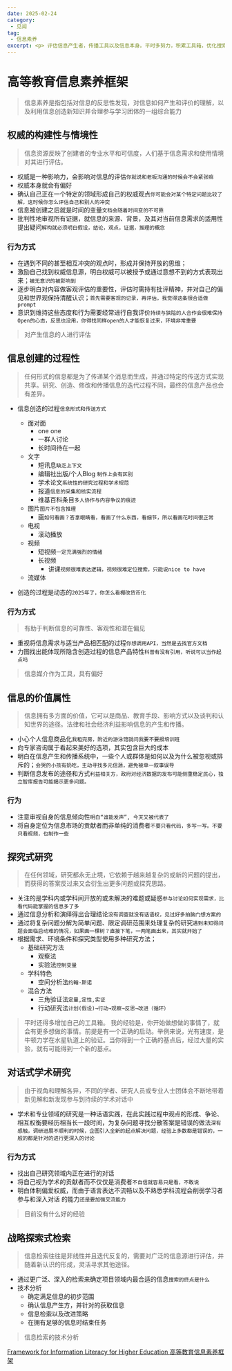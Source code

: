 ```yaml
---
date: 2025-02-24
category:
 - 见闻
tag:
 - 信息素养
excerpt: <p> 评估信息产生者，传播工具以及信息本身。平时多努力，积累工具箱，优化搜索技巧。加入社群讨论</p>
---
```

# 高等教育信息素养框架 
>信息素养是指包括对信息的反思性发现，对信息如何产生和评价的理解，以及利用信息创造新知识并合理参与学习团体的一组综合能力

## 权威的构建性与情境性
>信息资源反映了创建者的专业水平和可信度，人们基于信息需求和使用情境对其进行评估。

* 权威是一种影响力，会影响对信息的评估`你就说和老板沟通的时候会不会紧张嘛`
* 权威本身就会有偏好
* 确认自己正在一个特定的领域形成自己的权威观点`你可能会对某个特定问题比较了解，这时候你怎么评估自己和别人的冲突`
* 信息被创建之后就是时间的变量`文档会随着时间变的不可靠`
* 批判性地审视所有证据，就信息的来源、背景，及其对当前信息需求的适用性提出疑问`解构就必须明白假设，结论，观点，证据，推理的概念`

### 行为方式
* 在遇到不同的甚至相互冲突的观点时，形成并保持开放的思维；
* 激励自己找到权威信息源，明白权威可以被授予或通过意想不到的方式表现出来；`被无意识的被影响到`
* 逐步明白对内容做客观评估的重要性，评估时需持有批评精神，并对自己的偏见和世界观保持清醒认识；`首先需要客观的记录，再评估，我觉得这条很合适做prompt`
* 意识到维持这些态度和行为需要经常进行自我评价`持续与狭隘的人合作会很难保持Open的心态，反思也没用，你得找同样open的人才能恢复过来，环境非常重要`

> 对产生信息的人进行评估

## 信息创建的过程性
>任何形式的信息都是为了传递某个消息而生成，并通过特定的传送方式实现共享。研究、创造、修改和传播信息的迭代过程不同，最终的信息产品也会有差异。

* 信息创造的过程`信息形式和传送方式`
  * 面对面
    * one one
    * 一群人讨论
    * 长时间待在一起
  * 文字
    * 短讯息`缺乏上下文`
    * 编辑社出版/个人Blog `制作上会有区别`
    * 学术论文`系统性的研究过程和学术规范`
    * 报道`信息的采集和核实流程`
    * 维基百科条目`多人协作与内容争议的痕迹`
  * 图片`图片不包含推理`
    * 画`如何看画？答拿眼睛看，看画了什么东西，看细节，所以看画花时间很正常`
  * 电视
    * 滚动播放
  * 视频
    * 短视频`一定充满强烈的情绪`
    * 长视频
      * 讲课`视频很难表达逻辑，视频很难定位搜索，只能说nice to have`
  * 流媒体

* 创造的过程是动态的`2025年了，你怎么看棚改货币化`

### 行为方式
>有助于判断信息的可靠性、客观性和潜在偏见

* 重视将信息需求与适当产品相匹配的过程`你想调用API，当然是去找官方文档`
* 力图找出能体现所隐含创造过程的信息产品特性`科普有没有引用，听说可以当作起点吗`


> 信息媒介作为工具，具有偏好

## 信息的价值属性
>信息拥有多方面的价值，它可以是商品、教育手段、影响方式以及谈判和认知世界的途径。法律和社会经济利益影响信息的产生和传播。 

* 小心个人信息商品化`我租完房，附近的游泳馆就问我要不要报培训班`
* 向专家咨询属于看起来美好的选项，其实包含巨大的成本
* 明白在信息产生和传播系统中，一些个人或群体是如何以及为什么被忽视或排斥的；`会哭的小孩有奶吃，主动寻找多元信源，避免被单一叙事误导`
* 判断信息发布的途径和方式`利益相关方，政府对经济数据的发布可能侧重稳定民心，独立智库报告可能揭示更多问题。`

### 行为
* 注意审视自身的信息倾向性`明白“谁能发声”, 今天又被代表了`
* 将自身定位为信息市场的贡献者而非单纯的消费者`不要只看代码，多写一写。不要只看视频，也制作一些`

## 探究式研究
>在任何领域，研究都永无止境，它依赖于越来越复杂的或新的问题的提出，而获得的答案反过来又会衍生出更多问题或探究思路。

* 关注的是学科内或学科间开放的或未解决的难题或疑惑`参与讨论如何实现需求，比看代码能掌握的信息多了多`
* 通过信息分析和演绎得出合理结论`没有调查就没有话语权，见过好多拍脑门想方案的`
* 通过将复杂问题分解为简单问题、限定调研范围来处理复杂的研究`遇到未知得问题会面临启动难的情况，如果画一棵树？直接下笔，一两笔画出来，其实就开始了`
* 根据需求、环境条件和探究类型使用多种研究方法；
	* 基础研究方法
    	* 观察法
    	* 实验法`控制变量`
  	* 学科特色
    	* 空间分析法`约翰·斯诺`
  	* 混合方法
    	* 三角验证法`定量,定性,实证`
    	* 行动研究法`计划(假设)→行动→观察→反思→改进（循环）`

> 平时还得多增加自己的工具箱。
> 我的经验是，你开始做想做的事情了，就会有更多想做的事情。前提是有一个正确的启动。举例来说，光有速度，是牛顿力学在水星轨道上的验证。当你得到一个正确的基点后，经过大量的实验，就有可能得到一个新的基点。

## 对话式学术研究
>由于视角和理解各异，不同的学者、研究人员或专业人士团体会不断地带着新见解和新发现参与到持续的学术对话中

* 学术和专业领域的研究是一种话语实践，在此实践过程中观点的形成、争论、相互权衡要经历相当长一段时间，为复杂问题寻找分散答案是错误的做法`深有感触，调研进展不顺利的时候，企图引入全新的起点解决问题，经验上多数都是错误的，一般的都是针对的进行更深入的讨论`

### 行为方式

* 找出自己研究领域内正在进行的对话
* 将自己视为学术的贡献者而不仅仅是消费者`不自信就容易只是看，不敢说`
* 明白体制偏爱权威，而由于语言表达不流畅以及不熟悉学科流程会削弱学习者参与和深入对话
的能力`还是要加强交流能力`

> 目前没有什么好的经验

## 战略探索式检索
>信息检索往往是非线性并且迭代反复的，需要对广泛的信息源进行评估，并随着新认识的形成，灵活寻求其他途径。

* 通过更广泛、深入的检索来确定项目领域内最合适的信息`搜索的终点是什么`
* 技术分析
  * 确定满足信息的初步范围
  * 确认信息产生方，并针对的获取信息
  * 信息检索以及改进策略
  * 在拥有足够的信息时结束任务

> 信息检索的技术分析

[Framework for Information Literacy for Higher Education ](https://www.ala.org/sites/default/files/acrl/content/issues/infolit/Framework_ILHE.pdf)
[高等教育信息素养框架](https://www.ala.org/sites/default/files/acrl/content/standards/framework-chinese.pdf)
